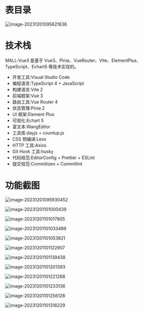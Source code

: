 

# 表目录

![image-20231201095621636](https://stark-c.miki-sayaka-icu.com.cn/202312010956717.png)

# 技术栈

MALL-Vue3 是基于 Vue3、Pinia、VueRouter、Vite、ElementPlus、TypeScript、Echart5 等技术实现的。

- 开发工具:Visual Studio Code
- 编程语言:TypeScript 4 + JavaScript
- 构建语言:Vite 2
- 前端框架:Vue 3
- 路由工具:Vue Router 4
- 状态管理:Pinia 2
- UI 框架:Element Plus
- 可视化:Echart 5
- 富文本:WangEditor
- 工具库:dayjs + countup.js
- CSS 预编译:Less
- HTTP 工具:Axios
- Git Hook 工具:husky
- 代码规范:EditorConfig + Prettier + ESLint
- 提交规范:Commitizen + Commitlint

# 功能截图

![image-20231201095930452](https://stark-c.miki-sayaka-icu.com.cn/202312010959484.png)

![image-20231201101000439](https://stark-c.miki-sayaka-icu.com.cn/202312011010571.png)

![image-20231201101017805](https://stark-c.miki-sayaka-icu.com.cn/202312011010890.png)

![image-20231201101033489](https://stark-c.miki-sayaka-icu.com.cn/202312011010603.png)

![image-20231201101053821](https://stark-c.miki-sayaka-icu.com.cn/202312011010907.png)

![image-20231201101122907](https://stark-c.miki-sayaka-icu.com.cn/202312011011039.png)

![image-20231201101139438](https://stark-c.miki-sayaka-icu.com.cn/202312011011553.png)

![image-20231201101201393](https://stark-c.miki-sayaka-icu.com.cn/202312011012487.png)

![image-20231201101221268](https://stark-c.miki-sayaka-icu.com.cn/202312011012402.png)

![image-20231201101233136](https://stark-c.miki-sayaka-icu.com.cn/202312011012270.png)

![image-20231201101256128](https://stark-c.miki-sayaka-icu.com.cn/202312011012205.png)

![image-20231201101316229](https://stark-c.miki-sayaka-icu.com.cn/202312011013367.png)